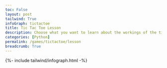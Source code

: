 ```yaml
---
toc: False
layout: post
tailwind: True 
infoGraph: tictactoe
title: Tic Tac Toe Lesson
description: Choose what you want to learn about the workings of the tic tac toe game - how to run a Python Notebook, its inner workings, and the code behind the game.
categories: [Python]
permalink: /games/tictactoe/lesson
breadcrumb: True 
---
```



{%- include tailwind/infograph.html -%}